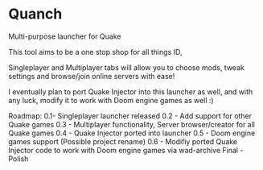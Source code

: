 # Quanch
Multi-purpose launcher for Quake

This tool aims to be a one stop shop for all things ID,

Singleplayer and Multiplayer tabs will allow you to choose mods, 
tweak settings and browse/join online servers with ease!

I eventually plan to port Quake Injector into this launcher as well, 
and with any luck, modify it to work with Doom engine games as well :)

Roadmap:
0.1- Singleplayer launcher released
0.2 - Add support for other Quake games
0.3 - Multiplayer functionality, Server browser/creator for all Quake games
0.4 - Quake Injector ported into launcher
0.5 - Doom engine games support (Possible project rename)
0.6 - Modifiy ported Quake Injector code to work with Doom engine games via wad-archive
Final - Polish
